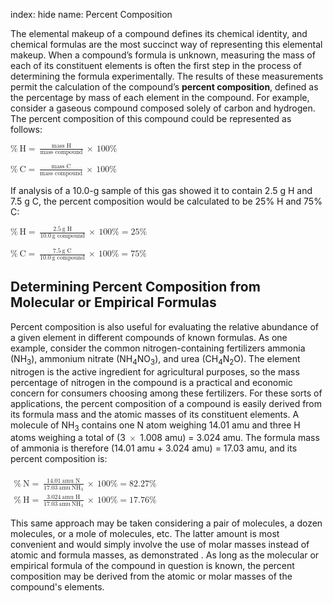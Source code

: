 index: hide
name: Percent Composition

The elemental makeup of a compound defines its chemical identity, and chemical formulas are the most succinct way of representing this elemental makeup. When a compound’s formula is unknown, measuring the mass of each of its constituent elements is often the first step in the process of determining the formula experimentally. The results of these measurements permit the calculation of the compound’s  **percent composition**, defined as the percentage by mass of each element in the compound. For example, consider a gaseous compound composed solely of carbon and hydrogen. The percent composition of this compound could be represented as follows:

<math xmlns:q="http://cnx.rice.edu/qml/1.0" xmlns:m="http://www.w3.org/1998/Math/MathML" xmlns:bib="http://bibtexml.sf.net/" xmlns:md="http://cnx.rice.edu/mdml" xmlns="http://cnx.rice.edu/cnxml"><mrow><mi>%</mi><mspace width="0.2em"/><mtext>H</mtext><mo>=</mo><mspace width="0.2em"/><mfrac><mrow><mtext>mass H</mtext></mrow><mrow><mtext>mass compound</mtext></mrow></mfrac><mspace width="0.2em"/><mo>×</mo><mspace width="0.2em"/><mn>100</mn><mi>%</mi></mrow></math>

<math xmlns:q="http://cnx.rice.edu/qml/1.0" xmlns:m="http://www.w3.org/1998/Math/MathML" xmlns:bib="http://bibtexml.sf.net/" xmlns:md="http://cnx.rice.edu/mdml" xmlns="http://cnx.rice.edu/cnxml"><mrow><mi>%</mi><mspace width="0.2em"/><mtext>C</mtext><mo>=</mo><mspace width="0.2em"/><mfrac><mrow><mtext>mass C</mtext></mrow><mrow><mtext>mass compound</mtext></mrow></mfrac><mspace width="0.2em"/><mo>×</mo><mspace width="0.2em"/><mn>100</mn><mi>%</mi></mrow></math>

If analysis of a 10.0-g sample of this gas showed it to contain 2.5 g H and 7.5 g C, the percent composition would be calculated to be 25% H and 75% C:

<math xmlns:q="http://cnx.rice.edu/qml/1.0" xmlns:m="http://www.w3.org/1998/Math/MathML" xmlns:bib="http://bibtexml.sf.net/" xmlns:md="http://cnx.rice.edu/mdml" xmlns="http://cnx.rice.edu/cnxml"><mrow><mi>%</mi><mspace width="0.2em"/><mtext>H</mtext><mo>=</mo><mspace width="0.2em"/><mfrac><mrow><mn>2.5</mn><mspace width="0.2em"/><mtext>g H</mtext></mrow><mrow><mn>10.0</mn><mspace width="0.2em"/><mtext>g compound</mtext></mrow></mfrac><mspace width="0.2em"/><mo>×</mo><mspace width="0.2em"/><mn>100</mn><mi>%</mi><mo>=</mo><mn>25</mn><mi>%</mi></mrow></math>

<math xmlns:q="http://cnx.rice.edu/qml/1.0" xmlns:m="http://www.w3.org/1998/Math/MathML" xmlns:bib="http://bibtexml.sf.net/" xmlns:md="http://cnx.rice.edu/mdml" xmlns="http://cnx.rice.edu/cnxml"><mrow><mi>%</mi><mspace width="0.2em"/><mtext>C</mtext><mo>=</mo><mspace width="0.2em"/><mfrac><mrow><mn>7.5</mn><mspace width="0.2em"/><mtext>g C</mtext></mrow><mrow><mn>10.0</mn><mspace width="0.2em"/><mtext>g compound</mtext></mrow></mfrac><mspace width="0.2em"/><mo>×</mo><mspace width="0.2em"/><mn>100</mn><mi>%</mi><mo>=</mo><mn>75</mn><mi>%</mi></mrow></math>

## Determining Percent Composition from Molecular or Empirical Formulas

Percent composition is also useful for evaluating the relative abundance of a given element in different compounds of known formulas. As one example, consider the common nitrogen-containing fertilizers ammonia (NH<sub>3</sub>), ammonium nitrate (NH<sub>4</sub>NO<sub>3</sub>), and urea (CH<sub>4</sub>N<sub>2</sub>O). The element nitrogen is the active ingredient for agricultural purposes, so the mass percentage of nitrogen in the compound is a practical and economic concern for consumers choosing among these fertilizers. For these sorts of applications, the percent composition of a compound is easily derived from its formula mass and the atomic masses of its constituent elements. A molecule of NH<sub>3</sub> contains one N atom weighing 14.01 amu and three H atoms weighing a total of (3 <math xmlns:q="http://cnx.rice.edu/qml/1.0" xmlns:m="http://www.w3.org/1998/Math/MathML" xmlns:bib="http://bibtexml.sf.net/" xmlns:md="http://cnx.rice.edu/mdml" xmlns="http://cnx.rice.edu/cnxml"><mo>×</mo></math> 1.008 amu) = 3.024 amu. The formula mass of ammonia is therefore (14.01 amu + 3.024 amu) = 17.03 amu, and its percent composition is:

<math xmlns:q="http://cnx.rice.edu/qml/1.0" xmlns:m="http://www.w3.org/1998/Math/MathML" xmlns:bib="http://bibtexml.sf.net/" xmlns:md="http://cnx.rice.edu/mdml" xmlns="http://cnx.rice.edu/cnxml"><mtable><mtr><mtd/></mtr><mtr><mtd><mi>%</mi><mspace width="0.2em"/><mtext>N</mtext><mo>=</mo><mspace width="0.2em"/><mfrac><mrow><mn>14.01</mn><mspace width="0.2em"/><mtext>amu N</mtext></mrow><mrow><mn>17.03</mn><mspace width="0.2em"/><mtext>amu</mtext><mspace width="0.2em"/><msub><mrow><mtext>NH</mtext></mrow><mn>3</mn></msub></mrow></mfrac><mspace width="0.2em"/><mo>×</mo><mspace width="0.2em"/><mn>100</mn><mi>%</mi><mo>=</mo><mn>82.27</mn><mi>%</mi></mtd></mtr><mtr><mtd><mi>%</mi><mspace width="0.2em"/><mtext>H</mtext><mo>=</mo><mspace width="0.2em"/><mfrac><mrow><mn>3.024</mn><mspace width="0.2em"/><mtext>amu H</mtext></mrow><mrow><mn>17.03</mn><mspace width="0.2em"/><mtext>amu</mtext><mspace width="0.2em"/><msub><mrow><mtext>NH</mtext></mrow><mn>3</mn></msub></mrow></mfrac><mspace width="0.2em"/><mo>×</mo><mspace width="0.2em"/><mn>100</mn><mi>%</mi><mo>=</mo><mn>17.76</mn><mi>%</mi></mtd></mtr></mtable></math>

This same approach may be taken considering a pair of molecules, a dozen molecules, or a mole of molecules, etc. The latter amount is most convenient and would simply involve the use of molar masses instead of atomic and formula masses, as demonstrated . As long as the molecular or empirical formula of the compound in question is known, the percent composition may be derived from the atomic or molar masses of the compound's elements.
